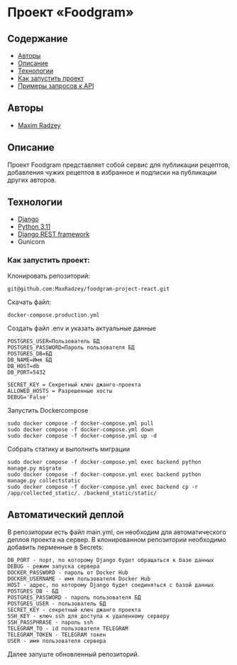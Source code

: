 # Проект «Foodgram»

## Содержание
- [Авторы](#авторы)
- [Описание](#описание)
- [Технологии](#технологии)
- [Как запустить проект](#Как-запустить-проект)
- [Примеры запросов к API](#Примеры-запросов-к-API)

##  Авторы

- [Maxim Radzey](https://github.com/MaxRadzey)

##  Описание
Проект Foodgram представляет собой сервис для публикации рецептов, добавления чужих рецептов в избранное и подписки на публикации других авторов. 

## Технологии
- [Django](https://docs.djangoproject.com/en/stable/)
- [Python 3.11](https://www.python.org)
- [Django REST framework](https://www.django-rest-framework.org)
- Gunicorn

### Как запустить проект:

Клонировать репозиторий:

```
git@github.com:MaxRadzey/foodgram-project-react.git
```

Скачать файл:

```
docker-compose.production.yml
```

Создать файл .env и указать актуальные данные

```
POSTGRES_USER=Пользователь БД
POSTGRES_PASSWORD=Пароль пользователя БД
POSTGRES_DB=БД
DB_NAME=Имя БД
DB_HOST=db
DB_PORT=5432

SECRET_KEY = Секретный ключ джанго-проекта
ALLOWED_HOSTS = Разрешенные хосты
DEBUG='False'
```

Запустить Dockercompose

```
sudo docker compose -f docker-compose.yml pull
sudo docker compose -f docker-compose.yml down
sudo docker compose -f docker-compose.yml up -d
```

Собрать статику и выполнить миграции

```
sudo docker compose -f docker-compose.yml exec backend python manage.py migrate
sudo docker compose -f docker-compose.yml exec backend python manage.py collectstatic
sudo docker compose -f docker-compose.yml exec backend cp -r /app/collected_static/. /backend_static/static/ 
```

## Автоматический деплой

В репозитории есть файл main.yml, он необходим для автоматического деплоя проекта на сервер. В клонированном репозитории необходимо добавить перменные в Secrets:

```
DB_PORT - порт, по которому Django будет обращаться к базе данных  
DEBUG - режим запуска сервера
DOCKER_PASSWORD - пароль от Docker Hub
DOCKER_USERNAME - имя пользователя Docker Hub
HOST - адрес, по которому Django будет соединяться с базой данных
POSTGRES_DB - БД
POSTGRES_PASSWORD - пароль пользователя БД
POSTGRES_USER - пользователь БД
SECRET_KEY - секретный ключ джанго проекта
SSH_KEY - ключ ssh для доступа к удаленному серверу
SSH_PASSPHRASE - пароль ssh
TELEGRAM_TO - id пользователя TELEGRAM
TELEGRAM_TOKEN - TELEGRAM токен
USER - имя пользователя сервера
```
Далее запуште обновленный репозиторий.
